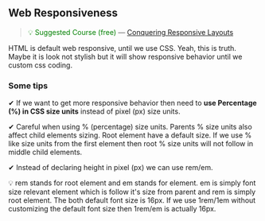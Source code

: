 ## Web Responsiveness

> <font color="green">💡 Suggested Course (free) </font> — [Conquering Responsive Layouts](https://courses.kevinpowell.co/view/courses/conquering-responsive-layouts)

HTML is default web responsive, until we use CSS. Yeah, this is truth. Maybe it is look not stylish but it will show responsive behavior until we custom css coding. 

### Some tips 

✔ If we want to get more responsive behavior then need to **use Percentage (%) in CSS size units** instead of pixel (px) size units. 

✔ Careful when using % (percentage) size units. Parents % size units also affect child elements sizing. Root element have a default size. If we use % like size units from the first element then root % size units will not follow in middle child elements. 

✔ Instead of declaring height in pixel (px) we can use rem/em. 

💡 rem stands for root element and em stands for element. em is simply font size relevant element which is follow it's size from parent and rem is simply root element. The both default font size is 16px. If we use 1rem/1em without customizing the default font size then 1rem/em is actually 16px. 




